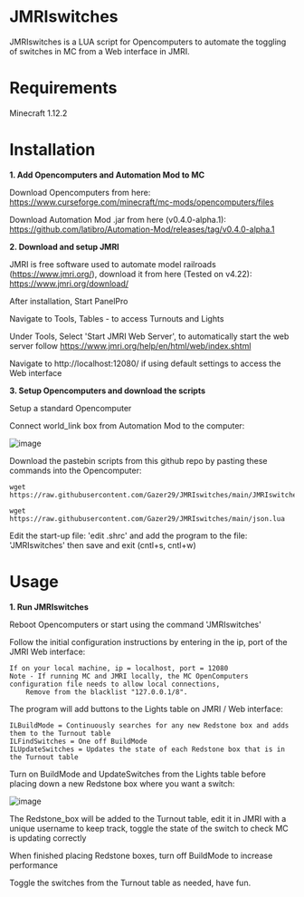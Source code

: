 # JMRIswitches
JMRIswitches is a LUA script for Opencomputers to automate the toggling of switches in MC from a Web interface in JMRI.

# Requirements 
Minecraft 1.12.2

# Installation
**1. Add Opencomputers and Automation Mod to MC**

Download Opencomputers from here: https://www.curseforge.com/minecraft/mc-mods/opencomputers/files

Download Automation Mod .jar from here (v0.4.0-alpha.1): https://github.com/latibro/Automation-Mod/releases/tag/v0.4.0-alpha.1

**2. Download and setup JMRI**

JMRI is free software used to automate model railroads (https://www.jmri.org/), download it from here (Tested on v4.22): https://www.jmri.org/download/

After installation, Start PanelPro

Navigate to Tools, Tables - to access Turnouts and Lights

Under Tools, Select 'Start JMRI Web Server', to automatically start the web server follow https://www.jmri.org/help/en/html/web/index.shtml

Navigate to http://localhost:12080/ if using default settings to access the Web interface

**3. Setup Opencomputers and download the scripts**

Setup a standard Opencomputer

Connect world_link box from Automation Mod to the computer:

![image](https://user-images.githubusercontent.com/11053436/117896937-909f8780-b2b9-11eb-9c0f-b07d780af309.png)

Download the pastebin scripts from this github repo by pasting these commands into the Opencomputer:

	wget https://raw.githubusercontent.com/Gazer29/JMRIswitches/main/JMRIswitches.lua

	wget https://raw.githubusercontent.com/Gazer29/JMRIswitches/main/json.lua

Edit the start-up file: 'edit .shrc' and add the program to the file: 'JMRIswitches' then save and exit (cntl+s, cntl+w)

# Usage

**1. Run JMRIswitches**

Reboot Opencomputers or start using the command 'JMRIswitches'

Follow the initial configuration instructions by entering in the ip, port of the JMRI Web interface:

	If on your local machine, ip = localhost, port = 12080
	Note - If running MC and JMRI locally, the MC OpenComputers configuration file needs to allow local connections, 
		Remove from the blacklist "127.0.0.1/8". 

The program will add buttons to the Lights table on JMRI / Web interface:

	ILBuildMode = Continuously searches for any new Redstone box and adds them to the Turnout table 
	ILFindSwitches = One off BuildMode
	ILUpdateSwitches = Updates the state of each Redstone box that is in the Turnout table

Turn on BuildMode and UpdateSwitches from the Lights table before placing down a new Redstone box where you want a switch:

![image](https://user-images.githubusercontent.com/11053436/117919430-e4739600-b2e4-11eb-88f9-81fb89cd705a.png)

The Redstone_box will be added to the Turnout table, edit it in JMRI with a unique username to keep track, toggle the state of the switch to check MC is updating correctly

When finished placing Redstone boxes, turn off BuildMode to increase performance

Toggle the switches from the Turnout table as needed, have fun.
